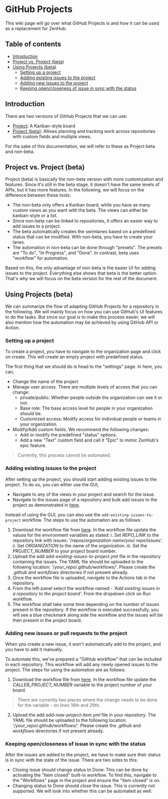 # GitHub Projects

This wiki page will go over what GitHub Projects is and how it can be used as a replacement for ZenHub.

## Table of contents

- [Introduction](#introduction)
- [Project vs. Project (beta)](#project-vs-project-beta)
- [Using Projects (beta)](#using-projects-beta)
  * [Setting up a project](#setting-up-a-project)
  * [Adding existing issues to the project](#adding-existing-issues-to-the-project)
  * [Adding new issues to the project](#adding-new-issues-or-pull-requests-to-the-project)
  * [Keeping open/closeness of issue in sync with the status](#keeping-open-closeness-of-issue-in-sync-with-the-status)


## Introduction

There are two versions of GitHub Projects that we can use:
- [Project](https://docs.github.com/en/issues/organizing-your-work-with-project-boards/managing-project-boards/about-project-boards): A Kanban-style board
- [Project (beta)](https://docs.github.com/en/issues/trying-out-the-new-projects-experience/about-projects): Allows planning and tracking work across repositories with custom fields and multiple views.

For the sake of this documentation, we will refer to these as Project beta and non-beta.

## Project vs. Project (beta)

Project (beta) is basically the non-beta version with more customization and features. Since it's still in the beta stage, it doesn't have the same levels of APIs, but it has more features. In the following, we will focus on the difference between these tools:

- The non-beta only offers a Kanban board, while you have as many custom views as you want with the beta. The views can either be kanban-style or a list.
- Since non-beta can be linked to repositories, it offers an easier way to add issues to a project.
- The beta automatically creates the swimlanes based on a predefined status that can be modified. With non-beta, you have to create your lanes.
- The automation in non-beta can be done through "presets". The presets are "To do", "In Progress", and "Done". In contrast, beta uses "workflow" for automation. 

Based on this, the only advantage of non-beta is the easier UI for adding issues to the project. Everything else shows that beta is the better option. That's why we will focus on the beta version for the rest of the document.

## Using Projects (beta)

We can summarize the flow of adapting GitHub Projects for a repository in the following. We will mainly focus on how you can use GitHub's UI features to do the tasks. But since our goal is to make this process easier, we will also mention how the automation may be achieved by using GitHub API or Action.

### Setting up a project

To create a project, you have to navigate to the organization page and click on create. This will create an empty project with predefined status. 

The first thing that we should do is head to the "settings" page. In here, you can,
- Change the name of the project
- Manage user access. There are multiple levels of access that you can change:
  - private/public: Whether people outside the organization can see it or not. 
  - Base role: The base access level for people in your organization should be.
  - Customized access: Modify access for individual people or teams in your organization.
- Modify/Add custom fields. We recommend the following changes:
  - Add or modify the predefined "status" options.
  - Add a new "Text" custom field and call it "Epic" to mimic ZenHub's epic feature.

> Currently, this process cannot be automated.

### Adding existing issues to the project

After setting up the project, you should start adding existing issues to the project. To do so, you can either use the GUI,
- Navigate to any of the views in your project and search for the issue.
- Navigate to the issues page of a repository and bulk add issues to the project as demonstrated in [here](https://github.blog/changelog/2022-04-07-the-new-github-issues-april-7th-update/).

Instead of using the GUI, you can also use the `add-existing-issues-to-project` workflow. The steps to use the automation are as follows:

1. Download the workflow file from [here](https://github.com/Test-Org-Nikhil/github-workflows/blob/main/.github/workflows/add-existing-issues-to-project.yml). In the workflow file update the values for the environment variables as stated:
    i.  Set *REPO_LINK* to the repository link with issues: '/repos/*organization name*/*your repo*/issues'.
    ii. Set *ORGANIZATION* to the name of the organization.
    iii. Set the *PROJECT_NUMBER* to your project board number.
2. Upload the add *add-existing-issues-to-project.yml* file in the repository containing the issues. The YAML file should be uploaded to the following location: '/*your_repo*/.github/workflows/'. Please create the *.github* and *workflows* directories if not present already.
3. Once the workflow file is uploaded, navigate to the Actions tab in the repository.
4. From the left-panel select the workflow named - *'Add existing issues in a repository to the project board'*. From the dropdown click on Run workflow.
5. The workflow shall take some time depending on the number of issues present in the repository. If the workflow is executed successfully, you will see a blue checkmark along side the workflow and the issues will be then present in the project board.


### Adding new issues or pull requests to the project

When you create a new issue, it won't automatically add to the project, and you have to add it manually.

To automate this, we've prepared a "GitHub workflow" that can be included in each repository. This workflow will add any newly opened issues to the project. The steps for using the automation are as follows:

1. Download the workflow file from [here](https://github.com/Test-Org-Nikhil/test-repo/blob/main/.github/workflows/add-new-project-item.yml). In the workflow file update the *CALLER_PROJECT_NUMBER* variable to the project number of your board.
> There are currently two places where the change needs to be done for the variable - on lines 16th and 26th.

2. Upload the add *add-new-project-item.yml* file in your repository. The YAML file should be uploaded to the following location: '/*your_repo*/.github/workflows/'. Please create the *.github* and *workflows* directories if not present already.


### Keeping open/closeness of issue in sync with the status

After the issues are added to the project, we have to make sure their status is in sync with the state of the issue. There are two sides to this:

- Closing issue should change status to Done: This can be done by activating the "Item closed" built-in workflow. To find this, navigate to the "Workflows" page in the project and ensure the "item closed" is on.
- Changing status to Done should close the issue. This is currently not supported. We will look into whether this can be automated as well. 

